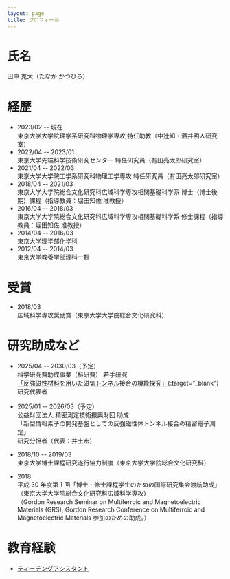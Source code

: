 ```yaml
---
layout: page
title: プロフィール
---
```

# 氏名
田中 克大（たなか かつひろ）

# 経歴   
- 2023/02 -- 現在  
  東京大学大学院理学系研究科物理学専攻 特任助教（中辻知・酒井明人研究室）  
- 2022/04 -- 2023/01    
  東京大学先端科学技術研究センター 特任研究員（有田亮太郎研究室）  
- 2021/04 -- 2022/03  
  東京大学大学院工学系研究科物理工学専攻 特任研究員（有田亮太郎研究室）  
- 2018/04 -- 2021/03    
  東京大学大学院総合文化研究科広域科学専攻相関基礎科学系 博士（博士後期）課程（指導教員：堀田知佐 准教授）    
- 2016/04 -- 2018/03  
  東京大学大学院総合文化研究科広域科学専攻相関基礎科学系 修士課程（指導教員：堀田知佐 准教授）   
- 2014/04 -- 2016/03   
  東京大学理学部化学科  
- 2012/04 -- 2014/03   
  東京大学教養学部理科一類  

# 受賞
- 2018/03  
  広域科学専攻奨励賞（東京大学大学院総合文化研究科）  


# 研究助成など   
- 2025/04 -- 2030/03（予定）  
  科学研究費助成事業（科研費） 若手研究   
  [「反強磁性材料を用いた磁気トンネル接合の機能探究」](https://kaken.nii.ac.jp/ja/grant/KAKENHI-PROJECT-25K17935/){:target="_blank"}    
  研究代表者   

- 2025/01 -- 2026/03（予定）  
  公益財団法人 精密測定技術振興財団 助成     
  「新型情報素子の開発基盤としての反強磁性体トンネル接合の精密電子測定」    
  研究分担者（代表：井土宏）   

- 2018/10 -- 2019/03   
  東京大学博士課程研究遂行協力制度（東京大学大学院総合文化研究科）  
- 2018  
  平成 30 年度第 1 回「博士・修士課程学生のための国際研究集会渡航助成」（東京大学大学院総合文化研究科広域科学専攻）  
  （Gordon Research Seminar on Multiferroic and Magnetoelectric Materials (GRS), Gordon Research Conference on Multiferroic and Magnetoelectric Materials 参加のための助成。）

# 教育経験
- [ティーチングアシスタント](ta_j.html)
